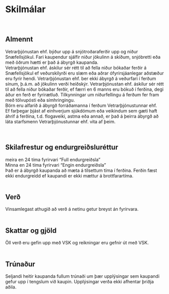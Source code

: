 # Skilmálar  
<br />

## Almennt
Vetrarþjónustan ehf. býður upp á snjótroðaraferðir upp og niður Snæfellsjökul. Fari kaupendur sjálfir niður jökulinn á skíðum, snjóbretti eða með öðrum hætti er það á ábyrgð kaupanda.  
Vetrarþjónustan ehf. áskilur sér rétt til að fella niður bókaðar ferðir á Snæfellsjökul ef veðurskilyrði eru slæm eða aðrar ófyrirsjáanlegar aðstæður eru fyrir hendi. Vetrarþjónustan ehf. ber ekki ábyrgð á veðurfari í ferðum sínum, þ.á.m. að jökulinn verði heiðskýr.
Vetrarþjónustan ehf. áskilur sér rétt til að fella niður bókaðar ferðir, ef færri en 6 manns eru bókuð í ferðina, degi áður en ferð er fyrirætluð.
Tilkynningar um niðurfellingu á ferðum fer fram með tölvupósti eða símhringingu.  
Börn eru alfarið á ábyrgð forráðamanna í ferðum Vetrarþjónustunnar ehf.  
Ef farþegar þjást af einhverjum sjúkdómum eða veikindum sem gæti haft áhrif á ferðina, t.d. flogaveiki, astma eða annað, er það á þeirra ábyrgð að láta starfsmenn Vetrarþjónustunnar ehf. vita af þeim.  

<br />

## Skilafrestur og endurgreiðsluréttur
meira en 24 tíma fyrirvari “Full endurgreiðsla”  
Minna en 24 tíma fyrirvari “Engin endurgreiðsla”  
Það er á ábyrgð kaupanda að mæta á tilsettum tíma í ferðina. Ferðin fæst ekki endurgreidd ef kaupandi er ekki mættur á brottfarartíma.  
<br />

## Verð
Vinsamlegast athugið að verð á netinu getur breyst án fyrirvara.  
<br />

## Skattar og gjöld
Öll verð eru gefin upp með VSK og reikningar eru gefnir út með VSK.  
<br />

## Trúnaður
Seljandi heitir kaupanda fullum trúnaði um þær upplýsingar sem kaupandi gefur upp í tengslum við kaupin. Upplýsingar verða ekki afhentar þriðja aðila.
